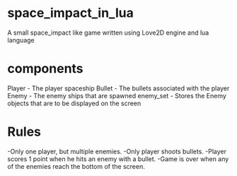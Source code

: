 # space_impact_in_lua
A small space_impact like game written using Love2D engine and lua language


# components
Player - The player spaceship
Bullet - The bullets associated with the player
Enemy - The enemy ships that are spawned
enemy_set - Stores the Enemy objects that are to be displayed on the screen

# Rules
-Only one player, but multiple enemies.
-Only player shoots bullets.
-Player scores 1 point when he hits an enemy with a bullet.
-Game is over when any of the enemies reach the bottom of the screen.
